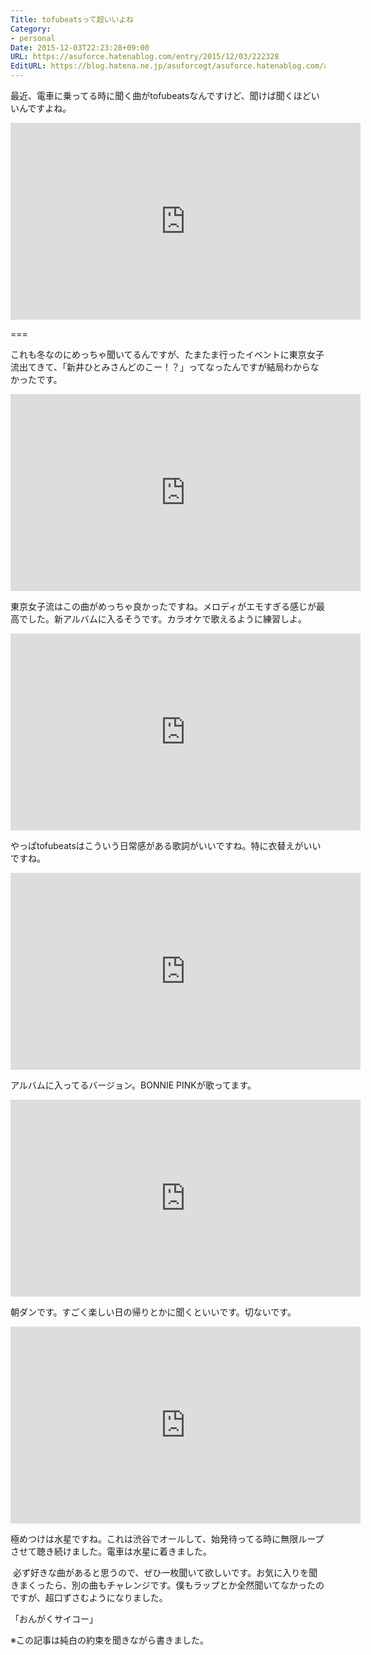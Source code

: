 ```yaml
---
Title: tofubeatsって超いいよね
Category:
- personal
Date: 2015-12-03T22:23:28+09:00
URL: https://asuforce.hatenablog.com/entry/2015/12/03/222328
EditURL: https://blog.hatena.ne.jp/asuforcegt/asuforce.hatenablog.com/atom/entry/6653586347147326517
---
```


<p>最近、電車に乗ってる時に聞く曲がtofubeatsなんですけど、聞けば聞くほどいいんですよね。</p>
<p><iframe src="https://www.youtube.com/embed/IhlXlaHH3D4" width="560" height="315" frameborder="0" allowfullscreen=""></iframe></p>
<p>===</p>
<p>これも冬なのにめっちゃ聞いてるんですが、たまたま行ったイベントに東京女子流出てきて、「新井ひとみさんどのこー！？」ってなったんですが結局わからなかったです。</p>
<p><iframe src="https://www.youtube.com/embed/s4sND-9oPI8" width="560" height="315" frameborder="0" allowfullscreen=""></iframe></p>
<p>東京女子流はこの曲がめっちゃ良かったですね。メロディがエモすぎる感じが最高でした。新アルバムに入るそうです。カラオケで歌えるように練習しよ。</p>
<p><iframe src="https://www.youtube.com/embed/qhjCQtKXfN8" width="560" height="315" frameborder="0" allowfullscreen=""></iframe></p>
<p>やっぱtofubeatsはこういう日常感がある歌詞がいいですね。特に衣替えがいいですね。</p>
<p><iframe src="https://www.youtube.com/embed/D3zDXZjwzsI" width="560" height="315" frameborder="0" allowfullscreen=""></iframe></p>
<p>アルバムに入ってるバージョン。BONNIE PINKが歌ってます。</p>
<p><iframe src="https://www.youtube.com/embed/WexkMxIzqwo" width="560" height="315" frameborder="0" allowfullscreen=""></iframe></p>
<p>朝ダンです。すごく楽しい日の帰りとかに聞くといいです。切ないです。</p>
<p><iframe src="https://www.youtube.com/embed/NOjmN-ZHlBQ" width="560" height="315" frameborder="0" allowfullscreen=""></iframe></p>
<p>極めつけは水星ですね。これは渋谷でオールして、始発待ってる時に無限ループさせて聴き続けました。電車は水星に着きました。</p>
<p> 必ず好きな曲があると思うので、ぜひ一枚聞いて欲しいです。お気に入りを聞きまくったら、別の曲もチャレンジです。僕もラップとか全然聞いてなかったのですが、超口ずさむようになりました。</p>
<p>「おんがくサイコー」</p>
<p>※この記事は純白の約束を聞きながら書きました。</p>
